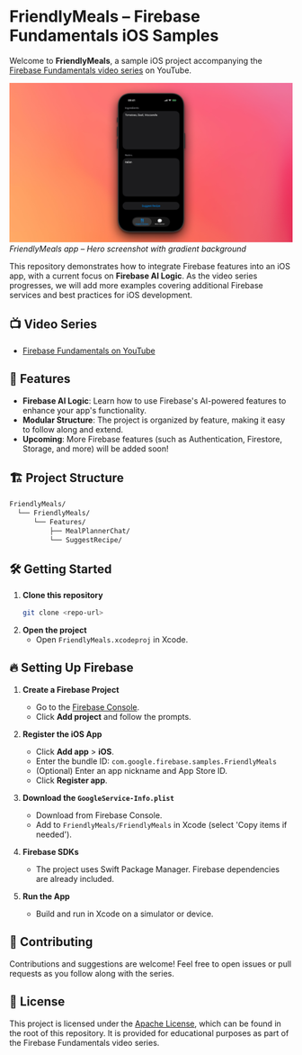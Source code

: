 # FriendlyMeals – Firebase Fundamentals iOS Samples

Welcome to **FriendlyMeals**, a sample iOS project accompanying the [Firebase Fundamentals video series](https://www.youtube.com/playlist?list=PLl-K7zZEsYLnfwBe4WgEw9ao0J0N1LYDR) on YouTube.

![App Screenshot](assets/screenshot-hero.png)
*FriendlyMeals app – Hero screenshot with gradient background*

This repository demonstrates how to integrate Firebase features into an iOS app, with a current focus on **Firebase AI Logic**. As the video series progresses, we will add more examples covering additional Firebase services and best practices for iOS development.

## 📺 Video Series

- [Firebase Fundamentals on YouTube](https://www.youtube.com/playlist?list=PLl-K7zZEsYLnfwBe4WgEw9ao0J0N1LYDR)

## 🚀 Features

- **Firebase AI Logic**: Learn how to use Firebase's AI-powered features to enhance your app's functionality.
- **Modular Structure**: The project is organized by feature, making it easy to follow along and extend.
- **Upcoming**: More Firebase features (such as Authentication, Firestore, Storage, and more) will be added soon!

## 🏗️ Project Structure

```
FriendlyMeals/
  └── FriendlyMeals/
      └── Features/
          ├── MealPlannerChat/
          └── SuggestRecipe/
```

## 🛠️ Getting Started

1. **Clone this repository**
   ```sh
   git clone <repo-url>
   ```
2. **Open the project**
   - Open `FriendlyMeals.xcodeproj` in Xcode.

## 🔥 Setting Up Firebase

1. **Create a Firebase Project**
   - Go to the [Firebase Console](https://console.firebase.google.com/).
   - Click **Add project** and follow the prompts.

2. **Register the iOS App**
   - Click **Add app** > **iOS**.
   - Enter the bundle ID: `com.google.firebase.samples.FriendlyMeals`
   - (Optional) Enter an app nickname and App Store ID.
   - Click **Register app**.

3. **Download the `GoogleService-Info.plist`**
   - Download from Firebase Console.
   - Add to `FriendlyMeals/FriendlyMeals` in Xcode (select 'Copy items if needed').

4. **Firebase SDKs**
   - The project uses Swift Package Manager. Firebase dependencies are already included.

5. **Run the App**
   - Build and run in Xcode on a simulator or device.

## 🤝 Contributing

Contributions and suggestions are welcome! Feel free to open issues or pull requests as you follow along with the series.

## 📄 License

This project is licensed under the [Apache License](./LICENSE), which can be found in the root of this repository. It is provided for educational purposes as part of the Firebase Fundamentals video series.
